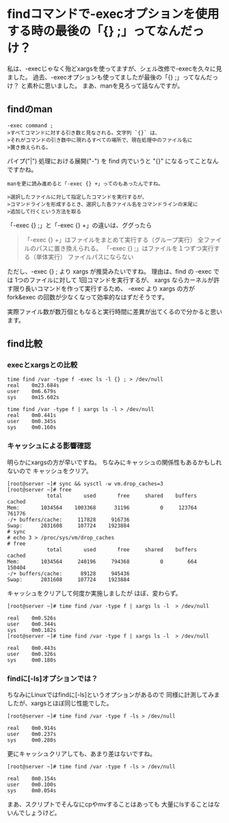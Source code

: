 # findコマンドで-execオプションを使用する時の最後の「{} ;」ってなんだっけ？

私は、-execじゃなく殆どxargsを使ってますが、シェル改修で-execを久々に見ました。
過去、-execオプションも使ってましたが最後の「{} ;」ってなんだっけ？
と素朴に思いました。
まあ、manを見ろって話なんですが。

## findのman

```console:man抜粋
-exec command ;
>すべてコマンドに対する引き数と見なされる。文字列 `{}` は、
>それがコマンドの引き数中に現れるすべての場所で、現在処理中のファイル名に
>置き換えられる。
```

パイプ("|") 処理における展開("-") を find 内でいうと "{}" 
になるってことなんですかね。

```console:man抜粋
manを更に読み進めると「-exec {} +」ってのもあったんですね。

>選択したファイルに対して指定したコマンドを実行するが、
>コマンドラインを形成するとき、選択した各ファイル名をコマンドラインの末尾に
>追加して行くという方法を取る
```

「-exec {} ;」と「-exec {} +」の違いは、ググったら
>「-exec {} +」はファイルをまとめて実行する（グループ実行）
>全ファイルのパスに置き換えられる。
>「-exec {} ;」はファイルを１つずつ実行する（単体実行）
>ファイルパスにならない

ただし、-exec {} ; より xargs が推奨みたいですね。
理由は、find の -exec では 1つのファイルに対して 1回コマンドを実行するが、
xargs ならカーネルが許す限り長いコマンドを作って実行するため、
-exec より xargs の方が fork&exec の回数が少なくなって効率的なはずだそうです。

実際ファイル数が数万個ともなると実行時間に差異が出てくるので分かると思います。

## find比較

### execとxargsとの比較

```
time find /var -type f -exec ls -l {} ; > /dev/null
real    0m23.684s
user    0m6.679s
sys     0m15.602s

time find /var -type f | xargs ls -l > /dev/null
real    0m0.441s
user    0m0.345s
sys     0m0.160s
```
### キャッシュによる影響確認

明らかにxargsの方が早いですね。
ちなみにキャッシュの関係性もあるかもしれないので
キャッシュをクリア。

```
[root@server ~]# sync && sysctl -w vm.drop_caches=3
[root@server ~]# free
             total       used       free     shared    buffers     cached
Mem:       1034564    1003368      31196          0     123764     761776
-/+ buffers/cache:     117828     916736
Swap:      2031608     107724    1923884
# sync
# echo 3 > /proc/sys/vm/drop_caches
# free
             total       used       free     shared    buffers     cached
Mem:       1034564     240196     794368          0        664     150404
-/+ buffers/cache:      89128     945436
Swap:      2031608     107724    1923884
```

キャッシュをクリアして何度か実施しましたが
ほぼ、変わらず。

```
[root@server ~]# time find /var -type f | xargs ls -l  > /dev/null

real    0m0.526s
user    0m0.344s
sys     0m0.182s
[root@server ~]# time find /var -type f | xargs ls -l  > /dev/null

real    0m0.443s
user    0m0.326s
sys     0m0.180s
```

### findに[-ls]オプションでは？

ちなみにLinuxではfindに[-ls]というオプションがあるので
同様に計測してみましたが、xargsとほぼ同じ性能でした。

```
[root@server ~]# time find /var -type f -ls > /dev/null

real    0m0.914s
user    0m0.237s
sys     0m0.280s
```

更にキャッシュクリアしても、あまり差はないですね。

```
[root@server ~]# time find /var -type f -ls > /dev/null

real    0m0.154s
user    0m0.100s
sys     0m0.054s
```

まあ、スクリプトでそんなにcpやmvすることはあっても
大量にlsすることはないんでしょうけど。

